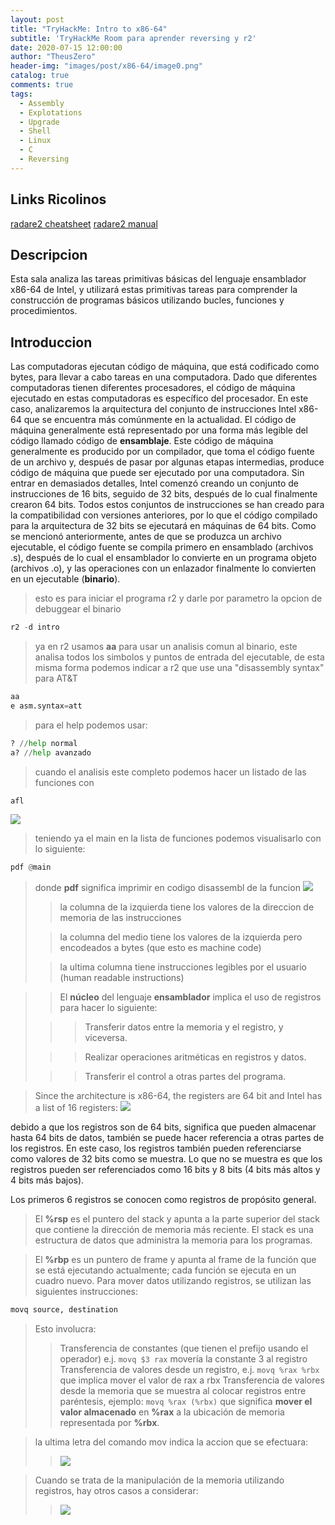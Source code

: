 ```yaml
---
layout: post
title: "TryHackMe: Intro to x86-64"
subtitle: 'TryHackMe Room para aprender reversing y r2'
date: 2020-07-15 12:00:00
author: "TheusZero"
header-img: "images/post/x86-64/image0.png"
catalog: true
comments: true
tags:
  - Assembly
  - Explotations
  - Upgrade
  - Shell
  - Linux
  - C
  - Reversing
---
```


## Links Ricolinos

[radare2 cheatsheet](https://gist.github.com/williballenthin/6857590dab3e2a6559d7)
[radare2 manual](https://github.com/radareorg/radare2/blob/master/doc/intro.md)

## Descripcion

Esta sala analiza las tareas primitivas básicas del lenguaje ensamblador x86-64 de Intel, y utilizará estas primitivas tareas para comprender la construcción de programas básicos utilizando bucles, funciones y procedimientos.

## Introduccion

Las computadoras ejecutan código de máquina, que está codificado como bytes, para llevar a cabo tareas en una computadora. Dado que diferentes computadoras tienen diferentes procesadores, el código de máquina ejecutado en estas computadoras es específico del procesador. En este caso, analizaremos la arquitectura del conjunto de instrucciones Intel x86-64 que se encuentra más comúnmente en la actualidad. El código de máquina generalmente está representado por una forma más legible del código llamado código de **ensamblaje**. Este código de máquina generalmente es producido por un compilador, que toma el código fuente de un archivo y, después de pasar por algunas etapas intermedias, produce código de máquina que puede ser ejecutado por una computadora. Sin entrar en demasiados detalles, Intel comenzó creando un conjunto de instrucciones de 16 bits, seguido de 32 bits, después de lo cual finalmente crearon 64 bits. Todos estos conjuntos de instrucciones se han creado para la compatibilidad con versiones anteriores, por lo que el código compilado para la arquitectura de 32 bits se ejecutará en máquinas de 64 bits. Como se mencionó anteriormente, antes de que se produzca un archivo ejecutable, el código fuente se compila primero en ensamblado (archivos .s), después de lo cual el ensamblador lo convierte en un programa objeto (archivos .o), y las operaciones con un enlazador finalmente lo convierten en un ejecutable (**binario**).

> esto es para iniciar el programa r2 y darle por parametro la opcion de debuggear el binario
```Python
r2 -d intro
```

> ya en r2 usamos **aa** para usar un analisis comun al binario, este analisa todos los simbolos y puntos de entrada del ejecutable, de esta misma forma podemos indicar a r2 que use una "disassembly syntax"  para AT&T
```Python
aa
e asm.syntax=att
```

> para el help podemos usar:
```Python
? //help normal
a? //help avanzado
```

> cuando el analisis este completo podemos hacer un listado de las funciones con
```Python
afl
```
![](/TheusZero/images/post/x86-64/afl.png)

> teniendo ya el main en la lista de funciones podemos visualisarlo con lo siguiente:
```Python
pdf @main
```
> donde **pdf** significa imprimir en codigo disassembl de la funcion
![](/TheusZero/images/post/x86-64/pdf.png)
>> la columna de la izquierda tiene los valores de la direccion de memoria de las instrucciones
>
>> la columna del medio tiene los valores de la izquierda pero encodeados a bytes (que esto es machine code)
>
>> la ultima columna tiene instrucciones legibles por el usuario (human readable instructions)

>> El **núcleo** del lenguaje **ensamblador** implica el uso de registros para hacer lo siguiente: 
>
>>> Transferir datos entre la memoria y el registro, y viceversa.
>
>>> Realizar operaciones aritméticas en registros y datos.
>
>>> Transferir el control a otras partes del programa.

> Since the architecture is x86-64, the registers are 64 bit and Intel has a list of 16 registers:
![](/TheusZero/images/post/x86-64/6432.png)

debido a que los registros son de 64 bits, significa que pueden almacenar hasta 64 bits de datos, también se puede hacer referencia a otras partes de los registros.
En este caso, los registros también pueden referenciarse como valores de 32 bits como se muestra.
Lo que no se muestra es que los registros pueden ser referenciados como 16 bits y 8 bits (4 bits más altos y 4 bits más bajos).

Los primeros 6 registros se conocen como registros de propósito general.
> El **%rsp** es el puntero del stack y apunta a la parte superior del stack que contiene la dirección de memoria más reciente.
> El stack es una estructura de datos que administra la memoria para los programas.

> El **%rbp** es un puntero de frame y apunta al frame de la función que se está ejecutando actualmente;
> cada función se ejecuta en un cuadro nuevo. 
> Para mover datos utilizando registros, se utilizan las siguientes instrucciones:
```Python
movq source, destination
```
> Esto involucra:
>> Transferencia de constantes (que tienen el prefijo usando el operador) e.j. ```movq $3 rax``` movería la constante 3 al registro
>> Transferencia de valores desde un registro, e.j. ```movq %rax %rbx``` que implica mover el valor de rax a rbx
>> Transferencia de valores desde la memoria que se muestra al colocar registros entre paréntesis, ejemplo: ```movq %rax (%rbx)``` que significa **mover el valor almacenado** en **%rax** a la ubicación de memoria representada por **%rbx**.

> la ultima letra del comando mov indica la accion que se efectuara:
>> ![](/TheusZero/images/post/x86-64/movCommand.png)

> Cuando se trata de la manipulación de la memoria utilizando registros, hay otros casos a considerar:
>> ![](/TheusZero/images/post/x86-64/memoryManipulation.png)